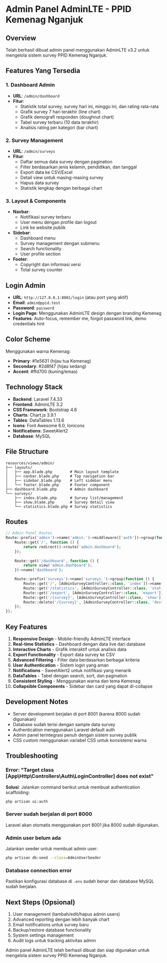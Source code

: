 # Admin Panel AdminLTE - PPID Kemenag Nganjuk

## Overview
Telah berhasil dibuat admin panel menggunakan AdminLTE v3.2 untuk mengelola sistem survey PPID Kemenag Nganjuk.

## Features Yang Tersedia

### 1. Dashboard Admin
- **URL**: `/admin/dashboard`
- **Fitur**:
  - Statistik total survey, survey hari ini, minggu ini, dan rating rata-rata
  - Grafik survey 7 hari terakhir (line chart)
  - Grafik demografi responden (doughnut chart) 
  - Tabel survey terbaru (10 data terakhir)
  - Analisis rating per kategori (bar chart)

### 2. Survey Management
- **URL**: `/admin/surveys`
- **Fitur**:
  - Daftar semua data survey dengan pagination
  - Filter berdasarkan jenis kelamin, pendidikan, dan tanggal
  - Export data ke CSV/Excel
  - Detail view untuk masing-masing survey
  - Hapus data survey
  - Statistik lengkap dengan berbagai chart

### 3. Layout & Components
- **Navbar**: 
  - Notifikasi survey terbaru
  - User menu dengan profile dan logout
  - Link ke website publik
- **Sidebar**:
  - Dashboard menu
  - Survey management dengan submenu
  - Search functionality
  - User profile section
- **Footer**: 
  - Copyright dan informasi versi
  - Total survey counter

## Login Admin
- **URL**: `http://127.0.0.1:8001/login` (atau port yang aktif)
- **Email**: `admin@ppid.test`
- **Password**: `password`
- **Login Page**: Menggunakan AdminLTE design dengan branding Kemenag
- **Features**: Auto-focus, remember me, forgot password link, demo credentials hint

## Color Scheme
Menggunakan warna Kemenag:
- **Primary**: #1e5631 (hijau tua Kemenag)
- **Secondary**: #2d8f47 (hijau sedang)
- **Accent**: #ffd700 (kuning/emas)

## Technology Stack
- **Backend**: Laravel 7.4.33
- **Frontend**: AdminLTE 3.2
- **CSS Framework**: Bootstrap 4.6
- **Charts**: Chart.js 3.9.1
- **Tables**: DataTables 1.13.6
- **Icons**: Font Awesome 6.0, Ionicons
- **Notifications**: SweetAlert2
- **Database**: MySQL

## File Structure
```
resources/views/admin/
├── layouts/
│   ├── app.blade.php        # Main layout template
│   ├── navbar.blade.php     # Top navigation bar
│   ├── sidebar.blade.php    # Left sidebar menu
│   └── footer.blade.php     # Footer component
├── dashboard.blade.php      # Admin dashboard
└── surveys/
    ├── index.blade.php      # Survey list/management
    ├── show.blade.php       # Survey detail view
    └── statistics.blade.php # Survey statistics
```

## Routes
```php
// Admin Panel Routes
Route::prefix('admin')->name('admin.')->middleware(['auth'])->group(function () {
    Route::get('/', function () {
        return redirect()->route('admin.dashboard');
    });
    
    Route::get('/dashboard', function () {
        return view('admin.dashboard');
    })->name('dashboard');

    Route::prefix('surveys')->name('surveys.')->group(function () {
        Route::get('/', [AdminSurveyController::class, 'index'])->name('index');
        Route::get('/statistics', [AdminSurveyController::class, 'statistics'])->name('statistics');
        Route::get('/export', [AdminSurveyController::class, 'export'])->name('export');
        Route::get('/{survey}', [AdminSurveyController::class, 'show'])->name('show');
        Route::delete('/{survey}', [AdminSurveyController::class, 'destroy'])->name('destroy');
    });
});
```

## Key Features
1. **Responsive Design** - Mobile-friendly AdminLTE interface
2. **Real-time Statistics** - Dashboard dengan data live dari database
3. **Interactive Charts** - Grafik interaktif untuk analisis data
4. **Export Functionality** - Export data survey ke CSV
5. **Advanced Filtering** - Filter data berdasarkan berbagai kriteria
6. **User Authentication** - Sistem login yang aman
7. **Notifications** - SweetAlert2 untuk notifikasi yang menarik
8. **DataTables** - Tabel dengan search, sort, dan pagination
9. **Consistent Styling** - Menggunakan warna dan tema Kemenag
10. **Collapsible Components** - Sidebar dan card yang dapat di-collapse

## Development Notes
- Server development berjalan di port 8001 (karena 8000 sudah digunakan)
- Database sudah terisi dengan sample data survey
- Authentication menggunakan Laravel default auth
- Admin panel terintegrasi penuh dengan sistem survey publik
- CSS custom menggunakan variabel CSS untuk konsistensi warna

## Troubleshooting

### Error: "Target class [App\Http\Controllers\Auth\LoginController] does not exist"
**Solusi**: Jalankan command berikut untuk membuat authentication scaffolding:
```bash
php artisan ui:auth
```

### Server sudah berjalan di port 8000
Laravel akan otomatis menggunakan port 8001 jika 8000 sudah digunakan.

### Admin user belum ada
Jalankan seeder untuk membuat admin user:
```bash
php artisan db:seed --class=AdminUserSeeder
```

### Database connection error
Pastikan konfigurasi database di `.env` sudah benar dan database MySQL sudah berjalan.

## Next Steps (Opsional)
1. User management (tambah/edit/hapus admin users)
2. Advanced reporting dengan lebih banyak chart
3. Email notifications untuk survey baru
4. Backup/restore database functionality
5. System settings management
6. Audit logs untuk tracking aktivitas admin

Admin panel AdminLTE telah berhasil dibuat dan siap digunakan untuk mengelola sistem survey PPID Kemenag Nganjuk.
